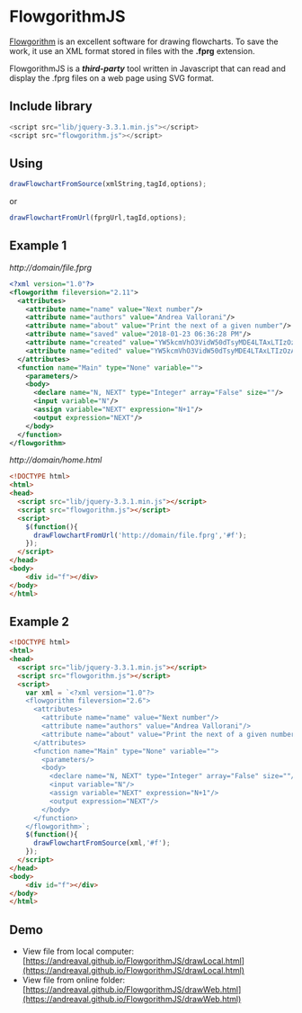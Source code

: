 # FlowgorithmJS
[Flowgorithm](http://www.flowgorithm.org) is an excellent software for drawing flowcharts. 
To save the work, it use an XML format stored in files with the **.fprg** extension.

FlowgorithmJS is a **_third-party_** tool written in Javascript that can read and display the .fprg files on a web page using SVG format.

## Include library
```js
<script src="lib/jquery-3.3.1.min.js"></script>
<script src="flowgorithm.js"></script>
```

## Using

```js
drawFlowchartFromSource(xmlString,tagId,options);
```
or

```js
drawFlowchartFromUrl(fprgUrl,tagId,options);
```
## Example 1
*http://domain/file.fprg*
```xml
<?xml version="1.0"?>
<flowgorithm fileversion="2.11">
  <attributes>
    <attribute name="name" value="Next number"/>
    <attribute name="authors" value="Andrea Vallorani"/>
    <attribute name="about" value="Print the next of a given number"/>
    <attribute name="saved" value="2018-01-23 06:36:28 PM"/>
    <attribute name="created" value="YW5kcmVhO3VidW50dTsyMDE4LTAxLTIzOzA1OjMxOjMxIFBNOzI1Njg="/>
    <attribute name="edited" value="YW5kcmVhO3VidW50dTsyMDE4LTAxLTIzOzA2OjM2OjI4IFBNOzQ7MjY5MQ=="/>
  </attributes>
  <function name="Main" type="None" variable="">
    <parameters/>
    <body>
      <declare name="N, NEXT" type="Integer" array="False" size=""/>
      <input variable="N"/>
      <assign variable="NEXT" expression="N+1"/>
      <output expression="NEXT"/>
    </body>
  </function>
</flowgorithm>
```
*http://domain/home.html*
```html
<!DOCTYPE html>
<html>
<head>
  <script src="lib/jquery-3.3.1.min.js"></script>
  <script src="flowgorithm.js"></script>
  <script>
    $(function(){
      drawFlowchartFromUrl('http://domain/file.fprg','#f');
    });
  </script>
</head>
<body>
    <div id="f"></div>
</body>
</html>
```

## Example 2
```html
<!DOCTYPE html>
<html>
<head>
  <script src="lib/jquery-3.3.1.min.js"></script>
  <script src="flowgorithm.js"></script>
  <script>
    var xml = `<?xml version="1.0"?>
    <flowgorithm fileversion="2.6">
      <attributes>
        <attribute name="name" value="Next number"/>
        <attribute name="authors" value="Andrea Vallorani"/>
        <attribute name="about" value="Print the next of a given number"/>
      </attributes>
      <function name="Main" type="None" variable="">
        <parameters/>
        <body>
          <declare name="N, NEXT" type="Integer" array="False" size=""/>
          <input variable="N"/>
          <assign variable="NEXT" expression="N+1"/>
          <output expression="NEXT"/>
        </body>
      </function>
    </flowgorithm>`;
    $(function(){
      drawFlowchartFromSource(xml,'#f');
    });
  </script>
</head>
<body>
    <div id="f"></div>
</body>
</html>
```

## Demo

* View file from local computer: [https://andreaval.github.io/FlowgorithmJS/drawLocal.html](https://andreaval.github.io/FlowgorithmJS/drawLocal.html)
* View file from online folder: [https://andreaval.github.io/FlowgorithmJS/drawWeb.html](https://andreaval.github.io/FlowgorithmJS/drawWeb.html)

